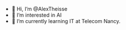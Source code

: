 - 👋 Hi, I’m @AlexTheisse
- 👀 I’m interested in AI
- 🌱 I’m currently learning IT at Telecom Nancy.

<!---
AlexTheisse/AlexTheisse is a ✨ special ✨ repository because its `README.md` (this file) appears on your GitHub profile.
You can click the Preview link to take a look at your changes.
--->
